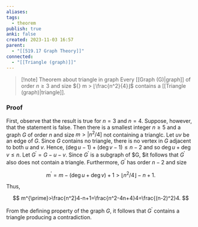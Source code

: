 ```yaml
---
aliases: 
tags:
  - theorem
publish: true
anki: false
created: 2023-11-03 16:57
parent:
  - "[[519.17 Graph Theory]]"
connected:
  - "[[Triangle (graph)]]"
---
```

> [!note] Theorem about triangle in graph
Every [[Graph (G)|graph]] of order ${} n ≥ 3$ and size ${} m > ⌊\frac{n^2}{4}⌋$ contains a [[Triangle (graph)|triangle]].

### Proof
First, observe that the result is true for ${} n= 3$ and $n= 4.$ Suppose, however, that the statement is false. Then there is a smallest integer $n\geq 5$ and a graph $G$ of order $n$ and size $m>|n^2/4]$ not containing a trianglc. Let $uv$ be an edge of $G.$ Since $G$ contains no triangle, there is no vertex in $G$ adjacent to both $u$ and $v.$ Hence, $(\deg u-1)+(\deg v-1)\leq n-2$ and so $\deg u+\deg v\leq n.$ Let $G^{\prime}= G- u- v.$ Since $G^{\prime}$ is a subgraph of $G, $it follows that $G^{\prime}$ also does not contain a triangle. Furthermore, $G^{\prime}$ has order $n- 2$ and size

$$
m^{\prime}=m-(\deg u+\deg v)+1>\lfloor n^2/4\rfloor-n+1.
$$

Thus,

$$
m^{\prime}>\frac{n^2}4-n+1=\frac{n^2-4n+4}4=\frac{(n-2)^2}4.
$$

From the defining property of the graph $G$, it follows that $G^{\prime}$ contains a triangle producing a contradiction.














